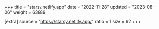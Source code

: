 +++
title = "starsy.netlify.app"
date = "2022-11-28"
updated = "2023-08-06"
weight = 63889

[extra]
source = "https://starsy.netlify.app/"
ratio = 1
size = 62
+++
